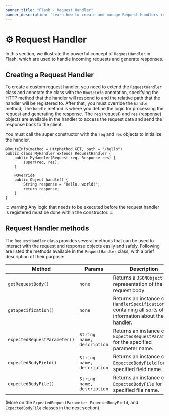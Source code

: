 ```yaml
---
banner_title: "Flash - Request Handler"
banner_description: "Learn how to create and manage Request Handlers in Flash."
---
```


# ⚙️ Request Handler

In this section, we illustrate the powerful concept of `RequestHandler` in Flash, which are used to handle incoming requests and generate responses.

## Creating a Request Handler

To create a custom request handler, you need to extend the `RequestHandler` class and annotate the class with the `RouteInfo` annotation,
specifying the HTTP method that the handler will respond to and the relative path that the handler will be registered to.
After that, you must override the `handle` method;
The `handle` method is where you define the logic for processing the request and generating the response.
The `req` (request) and `res` (response) objects are available in the handler to access the request data and send the response back to the client.

You must call the super constructor with the `req` and `res` objects to initialize the handler.

```java{1,4}
@RouteInfo(method = HttpMethod.GET, path = "/hello")
public class MyHandler extends RequestHandler {
    public MyHandler(Request req, Response res) {
        super(req, res);
    }

    @Override
    public Object handle() {
        String response = "Hello, world!";
        return response;
    }
}
```

::: warning
Any logic that needs to be executed before the request handler is registered must be done within the constructor.
:::

## Request Handler methods

The `RequestHandler` class provides several methods that can be used to interact with the request and response objects easily and safely.
Following are listed the methods available in the `RequestHandler` class, with a brief description of their purpose:

| Method                       | Params                     | Description                                                                                          |
|------------------------------|----------------------------|------------------------------------------------------------------------------------------------------|
| `getRequestBody()`           | `none`                     | Returns a `JSONObject` representation of the request body.                                           |
| `getSpecification()`         | `none`                     | Returns an instance of `HandlerSpecification` containing all sorts of information about the handler. |
| `expectedRequestParameter()` | `String name, description` | Returns an instance of `ExpectedRequestParameter` for the specified parameter name.                  |
| `expectedBodyField()`        | `String name, description` | Returns an instance of `ExpectedBodyField` for the specified field name.                             |
| `expectedBodyFile()`         | `String name, description` | Returns an instance of `ExpectedBodyFile` for the specified file name.                               |

(More on the `ExpectedRequestParameter`, `ExpectedBodyField`, and `ExpectedBodyFile` classes in the next section).